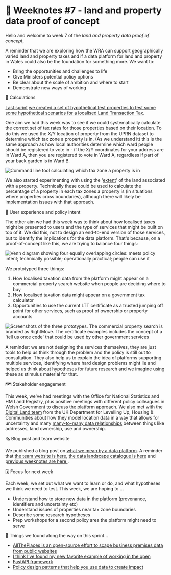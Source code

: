 # 📝 Weeknotes #7 - land and property data proof of concept

Hello and welcome to week 7 of the _land and property data proof of concept_,

A reminder that we are exploring how the WRA can support geographically varied land and property taxes and if a data platform for land and property in Wales could also be the foundation for something more. We want to:

* Bring the opportunities and challenges to life
* Give Ministers potential policy options
* Be clear about the scale of ambition and where to start
* Demonstrate new ways of working

🧮 Calculations

[Last sprint](2022-02-28) [we created a set of hypothetical test properties to test some some hypothetical scenarios for a localised Land Transaction Tax](https://github.com/welsh-revenue-authority/LTT_scenarios/tree/main). 

One aim we had this week was to see if we could systematically calculate the correct set of tax rates for those properties based on their location. To do this we used the X/Y location of property from the UPRN dataset to determine which tax zone a property is in. (As we understand it) this is the same approach as how local authorities determine which ward people should be registered to vote in - if the X/Y coordinates for your address are in Ward A, then you are registered to vote in Ward A, regardless if part of your back garden is in Ward B.

![Command line tool calculating which tax zone a property is in](images/tax_zone_tool_demo.gif)

We also started experimenting with using the '[extent](https://wiki.openstreetmap.org/wiki/Property_extents_in_the_United_Kingdom)' of the land associated with a property. Technically these could be used to calculate the percentage of a property in each tax zones a property is (in situations where properties cross boundaries), although there will likely be implementation issues with that approach.

📲 User experience and policy intent

The other aim we had this week was to think about how localised taxes might be presented to users and the type of services that might be built on top of it. We did this, not to design an end-to-end version of those services, but to identify the implications for the data platform. That's because, on a proof-of-concept like this, we are trying to balance four things:

![Venn diagram showing four equally overlapping circles: meets policy intent; technically possible; operationally practical; people can use it](images/venn.png)

We prototyped three things:

1. How localised taxation data from the platform might appear on a commercial property search website when people are deciding where to buy
2. How localised taxation data might appear on a government tax calculator 
3. Opportunities to use the current LTT certificate as a trusted jumping off point for other services, such as proof of ownership or property accounts

![Screenshots of the three prototypes. The commercial property search is branded as RightMove. The certificate examples includes the concept of a 'tell us once code' that could be used by other government services](images/prototypes.png)

A reminder: we are not designing the services themselves, they are just tools to help us think through the problem and the policy is still out to consultation. They also help us to explain the idea of platforms supporting multiple services, identifying where hard design problems might lie and helped us think about hypotheses for future research and we imagine using these as stimulus material for that.

🗺 Stakeholder engagement

This week, we've had meetings with the Office for National Statistics and HM Land Registry, plus positive meetings with different policy colleagues in Welsh Government to discuss the platform approach. We also met with the [Digital Land team](https://github.com/orgs/digital-land/repositories?type=all) from the UK Department for Levelling Up, Housing & Communities about how they model location data in a way that allows for uncertainty and many [many-to-many data relationships](https://en.wikipedia.org/wiki/Many-to-many_(data_model)) between things like addresses, land ownership, use and ownership.


🗞 Blog post and team website

We published a blog post on [what we mean by a data platform](https://welsh-revenue-authority.github.io/property-data-poc/en/2022/03/02/what-do-we-mean-by-a-data-platform.html).
A reminder that [the team website is here](https://welsh-revenue-authority.github.io/property-data-poc/cy/), [the data landscape catalogue is here](https://welsh-revenue-authority.github.io/data-landscape/) and [previous weeknotes are here ](https://welsh-revenue-authority.github.io/weeknotes/property-data-poc/).


🗓 Focus for next week

Each week, we set out what we want to learn or do, and what hypotheses we think we need to test. This week, we are hoping to ...

* Understand how to store new data in the platform (provenance, identifiers and uncertainty etc)
* Understand issues of properties near tax zone boundaries
* Describe some research hypotheses
* Prep workshops for a second policy area the platform might need to serve


📑 Things we found along the way on this sprint…

* [AllThePlaces is an open-source effort to scape business premises data from public websites](https://www.alltheplaces.xyz/)
* [I think I’ve found my new favorite example of working in the open](https://twitter.com/gilest/status/1499127239790809088?s=21)
* [FastAPI framework](https://fastapi.tiangolo.com)
* [Policy design patterns that help you use data to create impact](https://theodi.org/article/policy-design-patterns-that-help-you-use-data-to-create-impact/)